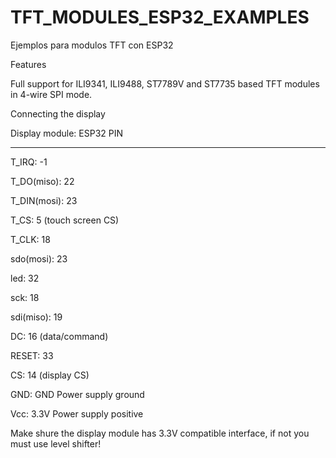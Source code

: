 # TFT_MODULES_ESP32_EXAMPLES
Ejemplos para modulos TFT con ESP32

Features

Full support for ILI9341, ILI9488, ST7789V and ST7735 based TFT modules in 4-wire SPI mode. 


Connecting the display

Display module: ESP32 PIN 
--------------- ---------
T_IRQ:          -1

T_DO(miso):     22

T_DIN(mosi):    23

T_CS:            5 (touch screen CS)

T_CLK:          18

sdo(mosi):      23

led:            32

sck:            18

sdi(miso):      19

DC:             16 (data/command)

RESET:          33

CS:             14 (display CS)

GND:	          GND	Power supply ground

Vcc:            3.3V	Power supply positive

Make shure the display module has 3.3V compatible interface, if not you must use level shifter!

